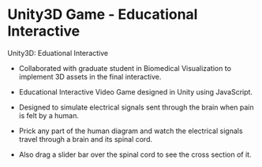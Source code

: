 # Unity3D Game - Educational Interactive
Unity3D: Eduational Interactive

- Collaborated with graduate student in Biomedical Visualization to implement 3D assets in the final interactive.

- Educational Interactive Video Game designed in Unity using JavaScript.
- Designed to simulate electrical signals sent through the brain when pain is felt by a human.
- Prick any part of the human diagram and watch the electrical signals travel through a brain and its spinal cord.
- Also drag a slider bar over the spinal cord to see the cross section of it.

